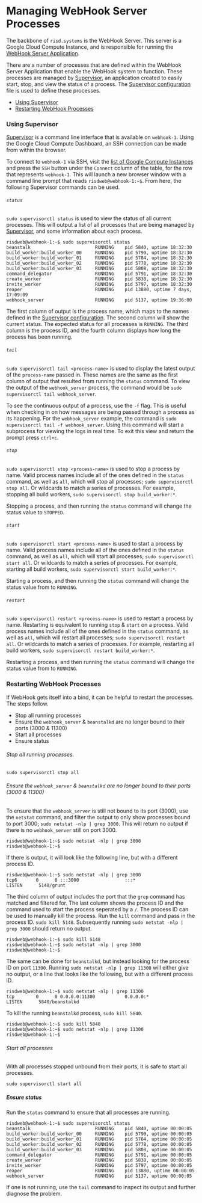 # Managing WebHook Server Processes

The backbone of `risd.systems` is the WebHook Server. This server is a Google Cloud Compute Instance, and is responsible for running the [WebHook Server Application][webhook-server].

There are a number of processes that are defined within the WebHook Server Application that enable the WebHook system to function. These processes are managed by [Supervisor][supervisor], an application created to easily start, stop, and view the status of a process. The [Supervisor configuration][webhook-conf] file is used to define these processes.

- [Using Supervisor](#using-supervisor)
- [Restarting WebHook Processes](#restarting-webhook-processes)


### Using Supervisor

[Supervisor][supervisor] is a command line interface that is available on `webhook-1`. Using the Google Cloud Compute Dashboard, an SSH connection can be made from within the browser.

To connect to `webhook-1` via SSH, visit the [list of Google Compute Instances][compute-instances] and press the `SSH` button under the `Connect` column of the table, for the row that represents `webhook-1`. This will launch a new browser window with a command line prompt that reads `risdweb@webhook-1:~$`. From here, the following Supervisor commands can be used.


###### `status`

`sudo supervisorctl status` is used to view the status of all current processes. This will output a list of all processes that are being managed by [Supervisor][supervisor], and some information about each process.

```
risdweb@webhook-1:~$ sudo supervisorctl status
beanstalk                        RUNNING    pid 5840, uptime 18:32:30
build_worker:build_worker_00     RUNNING    pid 5790, uptime 18:32:30
build_worker:build_worker_01     RUNNING    pid 5784, uptime 18:32:30
build_worker:build_worker_02     RUNNING    pid 5778, uptime 18:32:30
build_worker:build_worker_03     RUNNING    pid 5808, uptime 18:32:30
command_delegator                RUNNING    pid 5791, uptime 18:32:30
create_worker                    RUNNING    pid 5838, uptime 18:32:30
invite_worker                    RUNNING    pid 5797, uptime 18:32:30
reaper                           RUNNING    pid 13880, uptime 7 days, 17:09:09
webhook_server                   RUNNING    pid 5137, uptime 19:36:00
```

The first column of output is the process name, which maps to the names defined in the [Supervisor configuration][webhook-conf]. The second column will show the current status. The expected status for all processes is `RUNNING`. The third column is the process ID, and the fourth column displays how long the process has been running.


###### `tail`

`sudo supervisorctl tail <process-name>` is used to display the latest output of the `process-name` passed in. These names are the same as the first column of output that resulted from running the `status` command. To view the output of the `webhook_server` process, the command would be `sudo supervisorctl tail webhook_server`.

To see the continuous output of a process, use the `-f` flag. This is useful when checking in on how messages are being passed through a process as its happening. For the `webhook_server` example, the command is `sudo supervisorctl tail -f webhook_server`. Using this command will start a subprocess for viewing the logs in real time. To exit this view and return the prompt press `ctrl+c`.


###### `stop`

`sudo supervisorctl stop <process-name>` is used to stop a process by name. Valid process names include all of the ones defined in the `status` command, as well as `all`, which will stop all processes; `sudo supervisorctl stop all`. Or wildcards to match a series of processes. For example, stopping all build workers, `sudo supervisorctl stop build_worker:*`.

Stopping a process, and then running the `status` command will change the status value to `STOPPED`.


###### `start`

`sudo supervisorctl start <process-name>` is used to start a process by name. Valid process names include all of the ones defined in the `status` command, as well as `all`, which will start all processes; `sudo supervisorctl start all`. Or wildcards to match a series of processes. For example, starting all build workers, `sudo supervisorctl start build_worker:*`.

Starting a process, and then running the `status` command will change the status value from to `RUNNING`.


###### `restart`

`sudo supervisorctl restart <process-name>` is used to restart a process by name. Restarting is equivalent to running `stop` & `start` on a process. Valid process names include all of the ones defined in the `status` command, as well as `all`, which will restart all processes; `sudo supervisorctl restart all`. Or wildcards to match a series of processes. For example, restarting all build workers, `sudo supervisorctl restart build_worker:*`.

Restarting a process, and then running the `status` command will change the status value from to `RUNNING`.



### Restarting WebHook Processes

If WebHook gets itself into a bind, it can be helpful to restart the processes. The steps follow.

- Stop all running processes
- Ensure the `webhook_server` & `beanstalkd` are no longer bound to their ports (3000 & 11300)
- Start all processes
- Ensure status


###### Stop all running processes.

```sudo supervisorctl stop all```


###### Ensure the `webhook_server` & `beanstalkd` are no longer bound to their ports (3000 & 11300)

To ensure that the `webhook_server` is still not bound to its port (3000), use the `netstat` command, and filter the output to only show processes bound to port 3000; `sudo netstat -nlp | grep 3000`. This will return no output if there is no `webhook_server` still on port 3000.

```
risdweb@webhook-1:~$ sudo netstat -nlp | grep 3000
risdweb@webhook-1:~$
```

If there is output, it will look like the following line, but with a different process ID.

```
risdweb@webhook-1:~$ sudo netstat -nlp | grep 3000
tcp6       0      0 :::3000                 :::*                    LISTEN      5148/grunt
```

The third column of output includes the port that the `grep` command has matched and filtered for. The last column shows the process ID and the command used to start the process seperated by a `/`. The process ID can be used to manually kill the process. Run the `kill` command and pass in the process ID. `sudo kill 5148`. Subsequently running `sudo netstat -nlp | grep 3000` should return no output.

```
risdweb@webhook-1:~$ sudo kill 5148
risdweb@webhook-1:~$ sudo netstat -nlp | grep 3000
risdweb@webhook-1:~$
```

The same can be done for `beanstalkd`, but instead looking for the process ID on port `11300`. Running `sudo netstat -nlp | grep 11300` will either give no output, or a line that looks like the following, but with a different process ID.

```
risdweb@webhook-1:~$ sudo netstat -nlp | grep 11300
tcp        0      0 0.0.0.0:11300           0.0.0.0:*               LISTEN      5840/beanstalkd
```

To kill the running `beanstalkd` process, `sudo kill 5840`.

```
risdweb@webhook-1:~$ sudo kill 5840
risdweb@webhook-1:~$ sudo netstat -nlp | grep 11300
risdweb@webhook-1:~$
```


###### Start all processes

With all processes stopped unbound from their ports, it is safe to start all processes.

```sudo supervisorctl start all```


##### Ensure status

Run the `status` command to ensure that all processes are running.

```
risdweb@webhook-1:~$ sudo supervisorctl status
beanstalk                        RUNNING    pid 5840, uptime 00:00:05
build_worker:build_worker_00     RUNNING    pid 5790, uptime 00:00:05
build_worker:build_worker_01     RUNNING    pid 5784, uptime 00:00:05
build_worker:build_worker_02     RUNNING    pid 5778, uptime 00:00:05
build_worker:build_worker_03     RUNNING    pid 5808, uptime 00:00:05
command_delegator                RUNNING    pid 5791, uptime 00:00:05
create_worker                    RUNNING    pid 5838, uptime 00:00:05
invite_worker                    RUNNING    pid 5797, uptime 00:00:05
reaper                           RUNNING    pid 13880, uptime 00:00:05
webhook_server                   RUNNING    pid 5137, uptime 00:00:05
```

If one is not running, use the `tail` command to inspect its output and further diagnose the problem.


[webhook-server]:https://github.com/risd/webhook-server-open
[webhook-conf]:https://github.com/risd/webhook-server-open/blob/master/webhook.conf
[compute-instances]:https://console.cloud.google.com/compute/instances?project=risd-media-webhook
[supervisor]:http://supervisord.org/introduction.html
